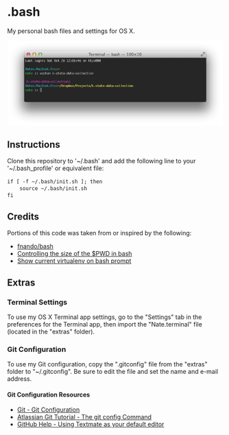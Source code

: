 # .bash

My personal bash files and settings for OS X.

![Screenshot](screenshot.png)

## Instructions

Clone this repository to '~/.bash' and add the following line to your '~/.bash_profile' or equivalent file:

    if [ -f ~/.bash/init.sh ]; then
        source ~/.bash/init.sh
    fi

## Credits

Portions of this code was taken from or inspired by the following:

- [fnando/bash](https://github.com/fnando/bash)
- [Controlling the size of the $PWD in bash](http://www.debian-administration.org/article/548/Controlling_the_size_of_the_PWD_in_bash)
- [Show current virtualenv on bash prompt](http://engineerwithoutacause.com/show-current-virtualenv-on-bash-prompt.html)

## Extras

### Terminal Settings

To use my OS X Terminal app settings, go to the "Settings" tab in the preferences for the Terminal app, then import the "Nate.terminal" file (located in the "extras" folder).

### Git Configuration

To use my Git configuration, copy the ".gitconfig" file from the "extras" folder to "~/.gitconfig". Be sure to edit the file and set the name and e-mail address.

#### Git Configuration Resources

- [Git - Git Configuration](http://git-scm.com/book/en/Customizing-Git-Git-Configuration)
- [Atlassian Git Tutorial - The git config Command](https://www.atlassian.com/git/tutorial/git-basics#!config)
- [GitHub Help - Using Textmate as your default editor](https://help.github.com/articles/using-textmate-as-your-default-editor)

